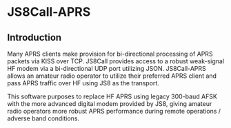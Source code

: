 # JS8Call-APRS

## Introduction
Many APRS clients make provision for bi-directional processing of APRS packets via KISS over TCP.  JS8Call provides access to a robust weak-signal HF modem via a bi-directional UDP port utilizing JSON.  JS8Call-APRS allows an amateur radio operator to utilize their preferred APRS client and pass APRS traffic over HF using JS8 as the transport.

This software purposes to replace HF APRS using legacy 300-baud AFSK with the more advanced digital modem provided by JS8, giving amateur radio operators more robust APRS performance during remote operations / adverse band conditions.  
